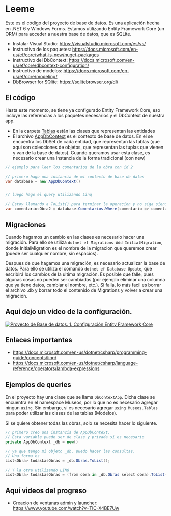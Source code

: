 # Leeme
Este es el código del proyecto de base de datos. Es una aplicación hecha en .NET 6 y Windows Forms. Estamos utilizando Entity Framework Core (un ORM) para acceder a nuestra base de datos, que es SQLite.

* Instalar Visual Studio: https://visualstudio.microsoft.com/es/vs/
* Instructivo de los paquetes: https://docs.microsoft.com/en-us/ef/core/what-is-new/nuget-packages
* Instructivo del DbContext: https://docs.microsoft.com/en-us/ef/core/dbcontext-configuration/
* Instructivo de modelos: https://docs.microsoft.com/en-us/ef/core/modeling/
* DbBrowser for SQlite: https://sqlitebrowser.org/dl/

## El código

Hasta este momento, se tiene ya configurado Entity Framework Core, eso incluye las referencias a los paquetes necesarios y el DbContext de nuestra app. 

* En la carpeta [Tablas](Museos/Tablas) están las clases que representan las entidades
* El archivo [AppDbContext](Museos/AppDbContext.cs) es el contexto de base de datos. En el se encuentra los DbSet de cada entidad, que representan las tablas (que aqui son colecciones de objetos, que representan las tuplas que vienen y van de la base de datos). Cuando queramos usar esta clase, es necesario crear una instancia de la forma tradicional (con new)
```c#
// ejemplo para leer los comentarios de la obra con id 2

// primero hago una instancia de mi contexto de base de datos
var database = new AppDbContext()


// luego hago el query utilizando Linq

// Estoy llamando a ToList() para terminar la operacion y no siga siendo un query
var comentariosObra2 = database.Comentarios.Where(comentario => comentario.ObraId == 2).ToList()

```

## Migraciones
Cuando hagamos un cambio en las clases es necesario hacer una migración. Para ello se utiliza `dotnet ef Migrations Add InitialMigration`, donde InitialMigration es el nombre de la migracion que queremos crear (puede ser cualquier nombre, sin espacios).

Despues de que hagamos una migración, es necesario actualizar la base de datos. Para ello se utiliza el comando `dotnet ef Database Update`, que escribirá los cambios de la ultima migración. Es posible que falle, pues algunas cosas no pueden ser cambiadas (por ejemplo eliminar una columna que ya tiene datos, cambiar el nombre, etc.). Si falla, lo más facil es borrar el archivo .db y borrar todo el contenido de Migrations y volver a crear una migración.

## Aqui dejo un video de la configuración.
[![Proyecto de Base de datos. 1. Configuración Entity Framework Core](https://img.youtube.com/vi/5eYTvWp_-W8/0.jpg)](https://www.youtube.com/watch?v=5eYTvWp_-W8)

## Enlaces importantes
* https://docs.microsoft.com/en-us/dotnet/csharp/programming-guide/concepts/linq/
* https://docs.microsoft.com/en-us/dotnet/csharp/language-reference/operators/lambda-expressions

## Ejemplos de queries
En el proyecto hay una clase que se llama `DbContextApp`. Dicha clase se encuentra en el namespace Museos, por lo que no es necesario agregar ningun `using`. Sin embargo, si es necesario agregar `using Museos.Tablas` para poder utilizar las clases de las tablas (Modelos).

Si se quiere obtener todas las obras, solo se necesita hacer lo siguiente.
```c#
// primero creo una instancia de AppDbContext.
// Esta variable puede ser de clase y privada si es necesario
private AppDbContext _db = new()

// ya que tengo mi objeto _db, puedo hacer las consultas.
// Una forma es
List<Obra> todasLasObras = _db.Obras.ToList();

// Y la otra utilizando LINQ
List<Obra> todasLasObras = (from obra in _db.Obras select obra).ToList();
```
## Aquí videos del progreso
* Creacion de ventanas admin y launcher: https://www.youtube.com/watch?v=TIC-X4BE7Uw
